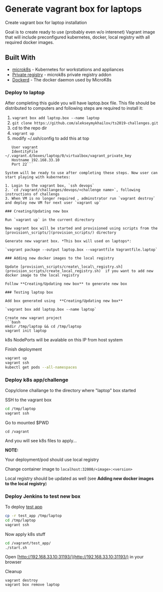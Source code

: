 # Generate vagrant box for laptops

Create vagrant box for laptop installation

Goal is to create ready to use (probably even w/o interenet) Vagrant image that will include preconfigured kubernetes, docker, local registry with all required docker images.

## Built With

* [microk8s](https://microk8s.io/) - Kubernetes for workstations and appliances
* [Private registry](https://microk8s.io/docs/registry) - microk8s private registry addon
* [Dockerd](https://microk8s.io/docs/dockerd) - The docker daemon used by MicroK8s

### Deploy to laptop

After completing this guide you will have laptop.box file.
This file should be distributed to computers and following steps are required to install it:

1. `vagrant box add laptop.box --name laptop`
2. `git clone https://github.com/alekseymykhailov/ts2019-challenges.git` 
3. cd to the repo dir
3. `vagrant up`
4. modify ~/.ssh/config to add this at top
```Host devops
   User vagrant
   IdentityFile ~/.vagrant.d/boxes/laptop/0/virtualbox/vagrant_private_key
   Hostname 192.168.33.10
   Port 22```

System will be ready to use after completing these steps. Now user can start playing with kubernetes:

1. Login to the vagrant box, `ssh devops` 
2. `cd /vagrant/challanges/devops/<challenge name>`, following instructions of challengs
3. When VM is no longer required , adminstrator run `vagrant destroy` and deploy new VM for next user `vagrant up`

### Creating/Updating new box

Run `vagrant up` in the current directory

New vagrant box will be started and provisioned using scripts from the [provision\_scripts/](provision_scripts/) directory

Generate new vagrant box. *This box will used on laptops*:

`vagrant package --output laptop.box --vagrantfile Vagrantfile.laptop`

### Adding new docker images to the local registry

Update [provision\_scripts/create\_local\_registry.sh](provision_scripts/create_local_registry.sh)  if you want to add new docker image to the local registry 

Follow **Creating/Updating new box** to generate new box

### Testing laptop box

Add box generated using  **Creating/Updating new box**

`vagrant box add laptop.box --name laptop`

Create new vagrant project
```bash
mkdir /tmp/laptop && cd /tmp/laptop
vagrant init laptop
```

k8s NodePorts will be avalable on this IP from host system

Finish deployment

```bash
vagrant up
vagrant ssh
kubectl get pods --all-namespaces
```

### Deploy k8s app/challenge

Copy/clone challange to the directory where "laptop" box started

SSH to the vagrant box

```bash
cd /tmp/laptop
vagrant ssh
```

Go to mounted $PWD

`cd /vagrant`

And you will see k8s files to apply...

**NOTE:**

Your deployment/pod should use local registry

Change container image to `localhost:32000/<image>:<version>`

Local registry should be updated as well (see **Adding new docker images to the local registry**) 

### Deploy Jenkins to test new box

To deploy [test app](test_app) 

```bash
cp -r test_app /tmp/laptop
cd /tmp/laptop
vagrant ssh
```

Now apply k8s stuff

```bash
cd /vagrant/test_app/
./start.sh
```

Open [http://192.168.33.10:31193/](http://192.168.33.10:31193/) in your browser

Cleanup
```
vagrant destroy
vagrant box remove laptop
```
